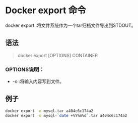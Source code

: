 # Docker export 命令

docker export :将文件系统作为一个tar归档文件导出到STDOUT。

## 语法

> docker export [OPTIONS] CONTAINER

### OPTIONS说明：

- -o :将输入内容写到文件。

## 例子

```sh 
docker export -o mysql.tar a404c6c174a2
docker export -o mysql-`date +%Y%m%d`.tar a404c6c174a2

```
